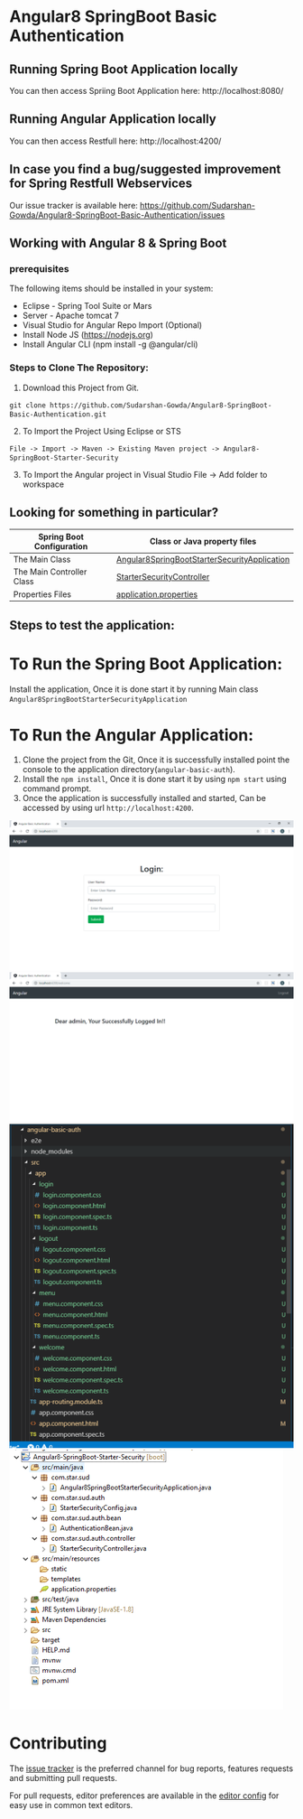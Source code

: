 # Angular8 SpringBoot Basic Authentication

## Running Spring Boot Application locally

You can then access Spriing Boot Application here: http://localhost:8080/

## Running Angular Application locally

You can then access Restfull here: http://localhost:4200/


## In case you find a bug/suggested improvement for Spring Restfull Webservices
Our issue tracker is available here: https://github.com/Sudarshan-Gowda/Angular8-SpringBoot-Basic-Authentication/issues


## Working with Angular 8 & Spring Boot

### prerequisites
The following items should be installed in your system:
* Eclipse - Spring Tool Suite or Mars
* Server - Apache tomcat 7
* Visual Studio for Angular Repo Import (Optional)
* Install Node JS (https://nodejs.org)
* Install Angular CLI (npm install -g @angular/cli)

### Steps to Clone The Repository:

1) Download this Project from Git.
```
git clone https://github.com/Sudarshan-Gowda/Angular8-SpringBoot-Basic-Authentication.git
```
2) To Import the Project Using Eclipse or STS
```
File -> Import -> Maven -> Existing Maven project -> Angular8-SpringBoot-Starter-Security
```
3) To Import the Angular project in Visual Studio
File -> Add folder to workspace


## Looking for something in particular?

|Spring Boot Configuration | Class or Java property files  |
|--------------------------|---|
|The Main Class | [Angular8SpringBootStarterSecurityApplication](https://github.com/Sudarshan-Gowda/Angular8-SpringBoot-Basic-Authentication/blob/master/Angular8-SpringBoot-Starter-Security/src/main/java/com/star/sud/Angular8SpringBootStarterSecurityApplication.java) |
|The Main Controller Class | [StarterSecurityController](https://github.com/Sudarshan-Gowda/Angular8-SpringBoot-Basic-Authentication/blob/master/Angular8-SpringBoot-Starter-Security/src/main/java/com/star/sud/auth/controller/StarterSecurityController.java) |
|Properties Files | [application.properties](https://github.com/Sudarshan-Gowda/Angular8-SpringBoot-Basic-Authentication/blob/master/Angular8-SpringBoot-Starter-Security/src/main/resources/application.properties) |


## Steps to test the application:

# To Run the Spring Boot Application:
Install the application, Once it is done start it by running Main class `Angular8SpringBootStarterSecurityApplication`

# To Run the Angular Application:
1) Clone the project from the Git, Once it is successfully installed point the console to the application directory(`angular-basic-auth`).
2) Install the `npm install`, Once it is done start it by using `npm start` using command prompt.
3) Once the application is successfully installed and started, Can be accessed by using url `http://localhost:4200`. 
	
<img src="https://github.com/Sudarshan-Gowda/Angular8-SpringBoot-Basic-Authentication/blob/master/assets/Picture1.png"/>
<img src="https://github.com/Sudarshan-Gowda/Angular8-SpringBoot-Basic-Authentication/blob/master/assets/Picture2.png"/>
<img src="https://github.com/Sudarshan-Gowda/Angular8-SpringBoot-Basic-Authentication/blob/master/assets/Picture3.png"/>
<img src="https://github.com/Sudarshan-Gowda/Angular8-SpringBoot-Basic-Authentication/blob/master/assets/Picture4.png"/>

# Contributing

The [issue tracker](https://github.com/Sudarshan-Gowda/Spring-Mvc-Restfull-WebServices/issues) is the preferred channel for bug reports, features requests and submitting pull requests.

For pull requests, editor preferences are available in the [editor config](.editorconfig) for easy use in common text editors. 

